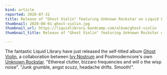 ```yaml
---
kind: article
reported: 2020-07-31
title: Release of "Ghost Violin" featuring Unknown Rockstar on Liquid Library
thumbnail: 2020-08-01-ghost-violin.jpg
thumbnail_url: https://liquidlibrary.bandcamp.com/album/ghost-violin
thumbnail_title: Release of "Ghost Violin" featuring Unknown Rockstar on Liquid Library

---
```

The fantastic Liquid Library have just released the self-titled album [Ghost Violin](https://liquidlibrary.bandcamp.com/album/ghost-violin), a collaboration between [Ivy Nostrum](https://nostrumivy.bandcamp.com/) and Postmoderncore's own [Unknown Rockstar](https://archive.org/details/postmoderncore?sort=-date&and[]=creator%3A%22unknown+rockstar%22). "Ethereal clutter, bizzaro frequencies and will o the wisp noise". "Junk grumble, angst scuzz, headache drifts. Smooth!".